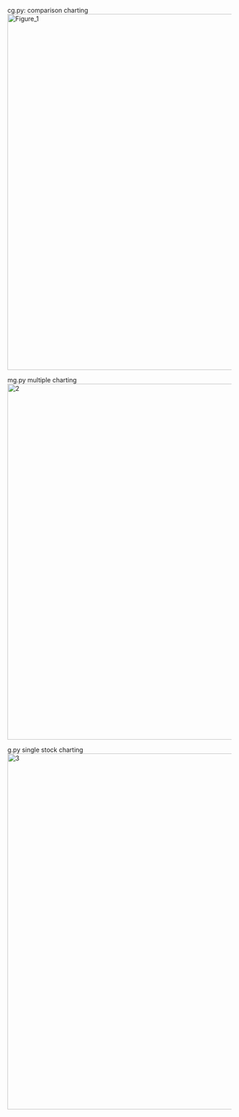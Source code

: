 cg.py: comparison charting 
<img width="1200" height="800" alt="Figure_1" src="https://github.com/user-attachments/assets/57d9f104-6101-427c-ab01-e86ffab832cd" />

mg.py multiple charting 
<img width="1440" height="800" alt="2" src="https://github.com/user-attachments/assets/b45cee4d-5989-4328-b5b9-002a4a5ad429" />

g.py single stock charting
<img width="1154" height="800" alt="3" src="https://github.com/user-attachments/assets/1c0eea2d-0ac6-4ea5-bba4-510c87b4b02f" />

